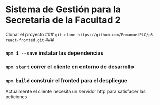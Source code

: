 # Sistema de Gestión para la Secretaria de la Facultad 2

Clonar el proyecto ### `git clone https://github.com/EnmanuelPLC/p5-react-fronted.git` ###

### `npm i --save` instalar las dependencias

### `npm start` correr el cliente en entorno de desarrollo

### `npm build` construir el fronted para el despliegue

Actualmente el cliente necesita un servidor http para satisfacer las peticiones
